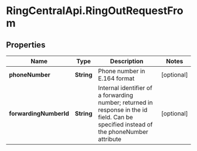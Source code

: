 # RingCentralApi.RingOutRequestFrom

## Properties
Name | Type | Description | Notes
------------ | ------------- | ------------- | -------------
**phoneNumber** | **String** | Phone number in E.164 format | [optional] 
**forwardingNumberId** | **String** | Internal identifier of a forwarding number; returned in response in the id field. Can be specified instead of the phoneNumber attribute | [optional] 


